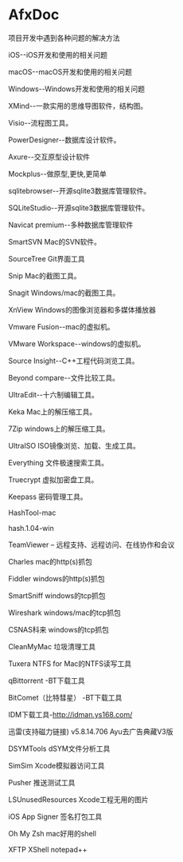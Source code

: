 # AfxDoc

项目开发中遇到各种问题的解决方法


iOS--iOS开发和使用的相关问题

macOS--macOS开发和使用的相关问题

Windows--Windows开发和使用的相关问题


XMind--一款实用的思维导图软件，结构图。

Visio--流程图工具。

PowerDesigner--数据库设计软件。

Axure--交互原型设计软件

Mockplus--做原型,更快,更简单

 
sqlitebrowser--开源sqlite3数据库管理软件。

SQLiteStudio--开源sqlite3数据库管理软件。

Navicat premium--多种数据库管理软件

 
SmartSVN Mac的SVN软件。

SourceTree Git界面工具

 
Snip Mac的截图工具。

Snagit Windows/mac的截图工具。

XnView Windows的图像浏览器和多媒体播放器

 
Vmware Fusion--mac的虚拟机。

VMware Workspace--windows的虚拟机。

 
Source Insight--C++工程代码浏览工具。

Beyond compare--文件比较工具。

UltraEdit--十六制编辑工具。

Keka Mac上的解压缩工具。

7Zip windows上的解压缩工具。

 
UltraISO ISO镜像浏览、加载、生成工具。

Everything 文件极速搜索工具。

Truecrypt 虚拟加密盘工具。

Keepass 密码管理工具。

HashTool-mac

hash.1.04-win

 
TeamViewer – 远程支持、远程访问、在线协作和会议

Charles mac的http(s)抓包

Fiddler windows的http(s)抓包

SmartSniff windows的tcp抓包

Wireshark windows/mac的tcp抓包

CSNAS科来 windows的tcp抓包

 
CleanMyMac 垃圾清理工具

Tuxera NTFS for Mac的NTFS读写工具

qBittorrent -BT下载工具

BitComet（比特彗星） -BT下载工具
 
IDM下载工具-http://idman.ys168.com/

迅雷(支持磁力链接) v5.8.14.706 Ayu去广告典藏V3版

 
DSYMTools dSYM文件分析工具

SimSim Xcode模拟器访问工具

Pusher 推送测试工具

LSUnusedResources Xcode工程无用的图片

iOS App Signer 签名打包工具

Oh My Zsh mac好用的shell

 
XFTP
XShell
notepad++